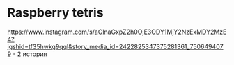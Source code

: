 # Raspberry tetris
https://www.instagram.com/s/aGlnaGxpZ2h0OjE3ODY1MjY2NzExMDY2MzE4?igshid=tf35hwkg9qql&story_media_id=2422825347375281361_7506494079 - 2 история
